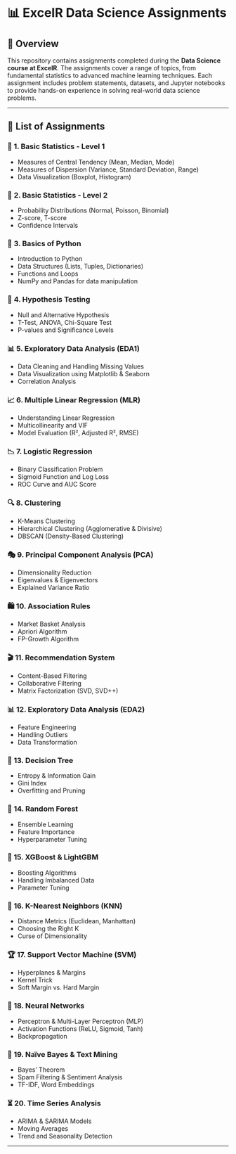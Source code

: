 # 📊 ExcelR Data Science Assignments  

## 📝 Overview  
This repository contains assignments completed during the **Data Science course at ExcelR**. The assignments cover a range of topics, from fundamental statistics to advanced machine learning techniques. Each assignment includes problem statements, datasets, and Jupyter notebooks to provide hands-on experience in solving real-world data science problems.

---

## 📂 List of Assignments  

### 🔢 **1. Basic Statistics - Level 1**  
- Measures of Central Tendency (Mean, Median, Mode)  
- Measures of Dispersion (Variance, Standard Deviation, Range)  
- Data Visualization (Boxplot, Histogram)  

### 🔢 **2. Basic Statistics - Level 2**  
- Probability Distributions (Normal, Poisson, Binomial)  
- Z-score, T-score  
- Confidence Intervals  

### 🐍 **3. Basics of Python**  
- Introduction to Python  
- Data Structures (Lists, Tuples, Dictionaries)  
- Functions and Loops  
- NumPy and Pandas for data manipulation  

### 🔬 **4. Hypothesis Testing**  
- Null and Alternative Hypothesis  
- T-Test, ANOVA, Chi-Square Test  
- P-values and Significance Levels  

### 📊 **5. Exploratory Data Analysis (EDA1)**  
- Data Cleaning and Handling Missing Values  
- Data Visualization using Matplotlib & Seaborn  
- Correlation Analysis  

### 📈 **6. Multiple Linear Regression (MLR)**  
- Understanding Linear Regression  
- Multicollinearity and VIF  
- Model Evaluation (R², Adjusted R², RMSE)  

### 📉 **7. Logistic Regression**  
- Binary Classification Problem  
- Sigmoid Function and Log Loss  
- ROC Curve and AUC Score  

### 🔍 **8. Clustering**  
- K-Means Clustering  
- Hierarchical Clustering (Agglomerative & Divisive)  
- DBSCAN (Density-Based Clustering)  

### 🎭 **9. Principal Component Analysis (PCA)**  
- Dimensionality Reduction  
- Eigenvalues & Eigenvectors  
- Explained Variance Ratio  

### 🛍 **10. Association Rules**  
- Market Basket Analysis  
- Apriori Algorithm  
- FP-Growth Algorithm  

### 🎬 **11. Recommendation System**  
- Content-Based Filtering  
- Collaborative Filtering  
- Matrix Factorization (SVD, SVD++)  

### 📊 **12. Exploratory Data Analysis (EDA2)**  
- Feature Engineering  
- Handling Outliers  
- Data Transformation  

### 🌳 **13. Decision Tree**  
- Entropy & Information Gain  
- Gini Index  
- Overfitting and Pruning  

### 🌲 **14. Random Forest**  
- Ensemble Learning  
- Feature Importance  
- Hyperparameter Tuning  

### 🚀 **15. XGBoost & LightGBM**  
- Boosting Algorithms  
- Handling Imbalanced Data  
- Parameter Tuning  

### 🤖 **16. K-Nearest Neighbors (KNN)**  
- Distance Metrics (Euclidean, Manhattan)  
- Choosing the Right K  
- Curse of Dimensionality  

### 🏆 **17. Support Vector Machine (SVM)**  
- Hyperplanes & Margins  
- Kernel Trick  
- Soft Margin vs. Hard Margin  

### 🧠 **18. Neural Networks**  
- Perceptron & Multi-Layer Perceptron (MLP)  
- Activation Functions (ReLU, Sigmoid, Tanh)  
- Backpropagation  

### 📰 **19. Naïve Bayes & Text Mining**  
- Bayes’ Theorem  
- Spam Filtering & Sentiment Analysis  
- TF-IDF, Word Embeddings  

### ⏳ **20. Time Series Analysis**  
- ARIMA & SARIMA Models  
- Moving Averages  
- Trend and Seasonality Detection  

---
